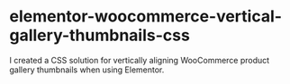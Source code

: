 # elementor-woocommerce-vertical-gallery-thumbnails-css
I created a CSS solution for vertically aligning WooCommerce product gallery thumbnails when using Elementor.
